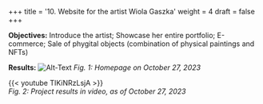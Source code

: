 +++
title = '10. Website for the artist Wiola Gaszka'
weight = 4
draft = false
+++

**Objectives:** Introduce the artist; Showcase her entire portfolio; E-commerce; Sale of phygital objects (combination of physical paintings and NFTs)




**Results:**
![Alt-Text](/img/p10.1.jpg)
*Fig. 1: Homepage on October 27, 2023*  

{{< youtube TIKiNRzLsjA >}}  
*Fig. 2: Project results in video, as of October 27, 2023*